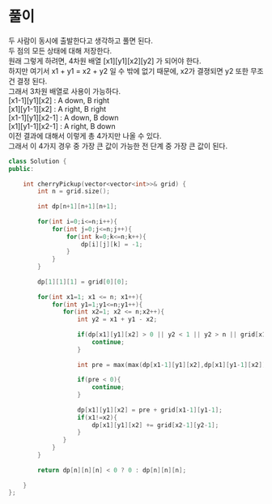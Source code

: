 # 풀이
두 사람이 동시에 출발한다고 생각하고 풀면 된다.   
두 점의 모든 상태에 대해 저장한다.    
원래 그렇게 하려면, 4차원 배열 [x1][y1][x2][y2] 가 되어야 한다.    
하지만 여기서 x1 + y1 = x2 + y2 일 수 밖에 없기 때문에, x2가 결졍되면 y2 또한 무조건 결정 된다.    
그래서 3차원 배열로 사용이 가능하다.   
[x1-1][y1][x2] : A down, B right   
[x1][y1-1][x2] : A right, B right   
[x1-1][y1][x2-1] : A down, B down   
[x1][y1-1][x2-1] : A right, B down    
이전 결과에 대해서 이렇게 총 4가지만 나올 수 있다.    
그래서 이 4가지 경우 중 가장 큰 값이 가능한 전 단계 중 가장 큰 값이 된다.    
```c++
class Solution {
public:
    
    int cherryPickup(vector<vector<int>>& grid) {
        int n = grid.size();
        
        int dp[n+1][n+1][n+1];
        
        for(int i=0;i<=n;i++){
            for(int j=0;j<=n;j++){
                for(int k=0;k<=n;k++){
                    dp[i][j][k] = -1;
                }
            }
        }
        
        dp[1][1][1] = grid[0][0];
        
        for(int x1=1; x1 <= n; x1++){
            for(int y1=1;y1<=n;y1++){
               for(int x2=1; x2 <= n;x2++){
                   int y2 = x1 + y1 - x2;
                   
                   if(dp[x1][y1][x2] > 0 || y2 < 1 || y2 > n || grid[x1-1][y1-1] == -1 || grid[x2-1][y2-1] == -1){
                       continue;
                   }
                   
                   int pre = max(max(dp[x1-1][y1][x2],dp[x1][y1-1][x2]),max(dp[x1-1][y1][x2-1],dp[x1][y1-1][x2-1]));
                   
                   if(pre < 0){
                       continue;
                   }
                   
                   dp[x1][y1][x2] = pre + grid[x1-1][y1-1];
                   if(x1!=x2){
                       dp[x1][y1][x2] += grid[x2-1][y2-1];
                   }
               } 
            }
        }
        
        return dp[n][n][n] < 0 ? 0 : dp[n][n][n];
        
    }
};
```